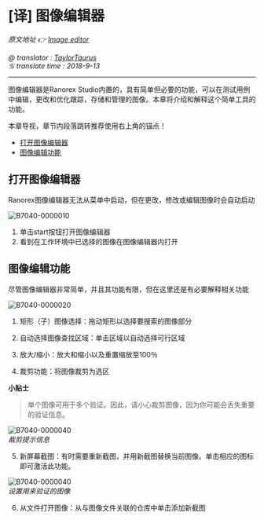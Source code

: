 # [译] 图像编辑器

*原文地址 👉 [Image editor][0]*

*@ translator : [TaylorTaurus](https://github.com/taylortaurus)*    
*♋ translate time : 2018-9-13*    

---

图像编辑器是Ranorex Studio内置的，具有简单但必要的功能，可以在测试用例中编辑，更改和优化跟踪，存储和管理的图像。本章将介绍和解释这个简单工具的功能。

本章导视，章节内段落跳转推荐使用右上角的锚点！

- [打开图像编辑器](##打开图像编辑器)
- [图像编辑功能](##图像编辑功能)

## 打开图像编辑器

Ranorex图像编辑器无法从菜单中启动，但在更改，修改或编辑图像时会自动启动

![B7040-0000010](https://gitee.com/taylortaurus/RX_UserGuide_GitBook_Picbed/raw/master/Image-basedAutomation/B7040-0000010.png)  

1. 单击start按钮打开图像编辑器
2. 看到在工作环境中已选择的图像在图像编辑器内打开



## 图像编辑功能

尽管图像编辑器非常简单，并且其功能有限，但在这里还是有必要解释相关功能

![B7040-0000020](https://gitee.com/taylortaurus/RX_UserGuide_GitBook_Picbed/raw/master/Image-basedAutomation/B7040-0000020.png)  


1. 矩形（子）图像选择：拖动矩形以选择要搜索的图像部分

2. 自动选择图像查找区域：单击区域以自动选择可行区域

3. 放大/缩小：放大和缩小以及重置缩放至100％

4. 裁剪功能：将图像裁剪为选区

**小贴士**  
> 单个图像可用于多个验证。因此，请小心裁剪图像，因为你可能会丢失重要的验证信息。  

![B7040-0000040](https://gitee.com/taylortaurus/RX_UserGuide_GitBook_Picbed/raw/master/Image-basedAutomation/B7040-0000040.png)  
*裁剪提示信息*  

5. 新屏幕截图：有时需要重新截图，并用新截图替换当前图像。单击相应的图标即可激活此功能。  

![B7040-0000040](https://gitee.com/taylortaurus/RX_UserGuide_GitBook_Picbed/raw/master/Image-basedAutomation/B7040-0000030.png)  
*设置用来验证的图像*  

6. 从文件打开图像：从与图像文件关联的仓库中单击添加新截图

[0]: https://www.ranorex.com/help/latest/ranorex-studio-advanced/image-based-automation/image-editor/
